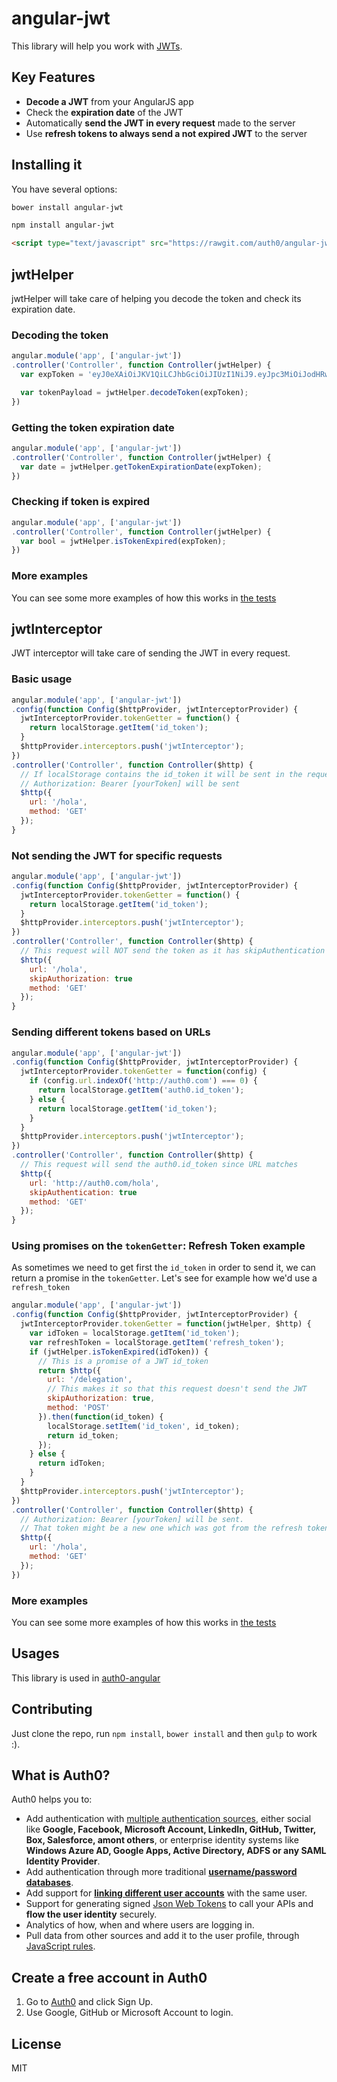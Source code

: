 # angular-jwt

This library will help you work with [JWTs](http://jwt.io/).

## Key Features

* **Decode a JWT** from your AngularJS app
* Check the **expiration date** of the JWT
* Automatically **send the JWT in every request** made to the server
* Use **refresh tokens to always send a not expired JWT** to the server

## Installing it

You have several options:

````bash
bower install angular-jwt
````

````bash
npm install angular-jwt
````

````html
<script type="text/javascript" src="https://rawgit.com/auth0/angular-jwt/master/dist/angular-jwt.js"></script>
````

## jwtHelper

jwtHelper will take care of helping you decode the token and check its expiration date.

### Decoding the token

````js
angular.module('app', ['angular-jwt'])
.controller('Controller', function Controller(jwtHelper) {
  var expToken = 'eyJ0eXAiOiJKV1QiLCJhbGciOiJIUzI1NiJ9.eyJpc3MiOiJodHRwczovL3NhbXBsZXMuYXV0aDAuY29tLyIsInN1YiI6ImZhY2Vib29rfDEwMTU0Mjg3MDI3NTEwMzAyIiwiYXVkIjoiQlVJSlNXOXg2MHNJSEJ3OEtkOUVtQ2JqOGVESUZ4REMiLCJleHAiOjE0MTIyMzQ3MzAsImlhdCI6MTQxMjE5ODczMH0.7M5sAV50fF1-_h9qVbdSgqAnXVF7mz3I6RjS6JiH0H8';  

  var tokenPayload = jwtHelper.decodeToken(expToken);
})
````
### Getting the token expiration date

````js
angular.module('app', ['angular-jwt'])
.controller('Controller', function Controller(jwtHelper) {
  var date = jwtHelper.getTokenExpirationDate(expToken);
})
````

### Checking if token is expired

````js
angular.module('app', ['angular-jwt'])
.controller('Controller', function Controller(jwtHelper) {
  var bool = jwtHelper.isTokenExpired(expToken);
})
````

### More examples

You can see some more examples of how this works in [the tests](https://github.com/auth0/angular-jwt/blob/master/test/unit/angularJwt/services/jwtSpec.js)

## jwtInterceptor

JWT interceptor will take care of sending the JWT in every request.

### Basic usage

````js
angular.module('app', ['angular-jwt'])
.config(function Config($httpProvider, jwtInterceptorProvider) {
  jwtInterceptorProvider.tokenGetter = function() {
    return localStorage.getItem('id_token');
  }
  $httpProvider.interceptors.push('jwtInterceptor');
})
.controller('Controller', function Controller($http) {
  // If localStorage contains the id_token it will be sent in the request
  // Authorization: Bearer [yourToken] will be sent
  $http({
    url: '/hola',
    method: 'GET'
  });
}
````

### Not sending the JWT for specific requests

````js
angular.module('app', ['angular-jwt'])
.config(function Config($httpProvider, jwtInterceptorProvider) {
  jwtInterceptorProvider.tokenGetter = function() {
    return localStorage.getItem('id_token');
  }
  $httpProvider.interceptors.push('jwtInterceptor');
})
.controller('Controller', function Controller($http) {
  // This request will NOT send the token as it has skipAuthentication
  $http({
    url: '/hola',
    skipAuthorization: true
    method: 'GET'
  });
}
````

### Sending different tokens based on URLs

````js
angular.module('app', ['angular-jwt'])
.config(function Config($httpProvider, jwtInterceptorProvider) {
  jwtInterceptorProvider.tokenGetter = function(config) {
    if (config.url.indexOf('http://auth0.com') === 0) {
      return localStorage.getItem('auth0.id_token');
    } else {
      return localStorage.getItem('id_token');
    }
  }
  $httpProvider.interceptors.push('jwtInterceptor');
})
.controller('Controller', function Controller($http) {
  // This request will send the auth0.id_token since URL matches
  $http({
    url: 'http://auth0.com/hola',
    skipAuthentication: true
    method: 'GET'
  });
}
````

### Using promises on the `tokenGetter`: Refresh Token example

As sometimes we need to get first the `id_token` in order to send it, we can return a promise in the `tokenGetter`. Let's see for example how we'd use a `refresh_token`

````js
angular.module('app', ['angular-jwt'])
.config(function Config($httpProvider, jwtInterceptorProvider) {
  jwtInterceptorProvider.tokenGetter = function(jwtHelper, $http) {
    var idToken = localStorage.getItem('id_token');
    var refreshToken = localStorage.getItem('refresh_token');
    if (jwtHelper.isTokenExpired(idToken)) {
      // This is a promise of a JWT id_token
      return $http({
        url: '/delegation',
        // This makes it so that this request doesn't send the JWT
        skipAuthorization: true,
        method: 'POST'
      }).then(function(id_token) {
        localStorage.setItem('id_token', id_token);
        return id_token;
      });
    } else {
      return idToken;
    }
  }
  $httpProvider.interceptors.push('jwtInterceptor');
})
.controller('Controller', function Controller($http) {
  // Authorization: Bearer [yourToken] will be sent. 
  // That token might be a new one which was got from the refresh token
  $http({
    url: '/hola',
    method: 'GET'
  });
})
````

### More examples

You can see some more examples of how this works in [the tests](https://github.com/auth0/angular-jwt/blob/master/test/unit/angularJwt/services/interceptorSpec.js)

## Usages

This library is used in [auth0-angular](https://github.com/auth0/auth0-angular)

## Contributing

Just clone the repo, run `npm install`, `bower install` and then `gulp` to work :).

## What is Auth0?

Auth0 helps you to:

* Add authentication with [multiple authentication sources](https://docs.auth0.com/identityproviders), either social like **Google, Facebook, Microsoft Account, LinkedIn, GitHub, Twitter, Box, Salesforce, amont others**, or enterprise identity systems like **Windows Azure AD, Google Apps, Active Directory, ADFS or any SAML Identity Provider**.
* Add authentication through more traditional **[username/password databases](https://docs.auth0.com/mysql-connection-tutorial)**.
* Add support for **[linking different user accounts](https://docs.auth0.com/link-accounts)** with the same user.
* Support for generating signed [Json Web Tokens](https://docs.auth0.com/jwt) to call your APIs and **flow the user identity** securely.
* Analytics of how, when and where users are logging in.
* Pull data from other sources and add it to the user profile, through [JavaScript rules](https://docs.auth0.com/rules).

## Create a free account in Auth0

1. Go to [Auth0](https://auth0.com) and click Sign Up.
2. Use Google, GitHub or Microsoft Account to login.

## License

MIT
